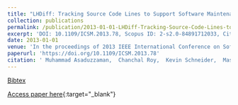 ```yaml
---
title: "LHDiff: Tracking Source Code Lines to Support Software Maintenance Activities"
collection: publications
permalink: /publication/2013-01-01-LHDiff-Tracking-Source-Code-Lines-to-Support-Software-Maintenance-Activities
excerpt: 'DOI: 10.1109/ICSM.2013.78, Scopus ID: 2-s2.0-84891712033, Cited by: 2'
date: 2013-01-01
venue: 'In the proceedings of 2013 IEEE International Conference on Software Maintenance, Eindhoven, The Netherlands, September 22-28, 2013'
paperurl: 'https://doi.org/10.1109/ICSM.2013.78'
citation: ' Muhammad Asaduzzaman,  Chanchal Roy,  Kevin Schneider,  Massimiliano Di, &quot;LHDiff: Tracking Source Code Lines to Support Software Maintenance Activities.&quot; In the proceedings of 2013 IEEE International Conference on Software Maintenance, Eindhoven, The Netherlands, September 22-28, 2013, 2013.'
---
```

[Bibtex](https://dblp.org/rec/bib/conf/icsm/AsaduzzamanRSP13a)

[Access paper here](https://doi.org/10.1109/ICSM.2013.78){:target="_blank"}
